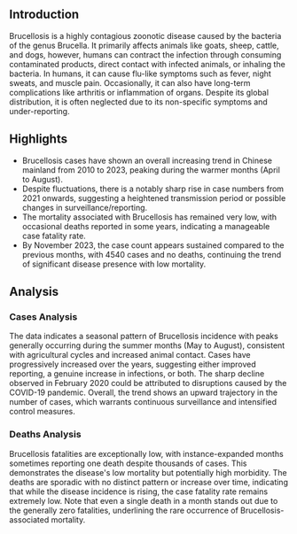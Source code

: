 ## Introduction

Brucellosis is a highly contagious zoonotic disease caused by the bacteria of the genus Brucella. It primarily affects animals like goats, sheep, cattle, and dogs, however, humans can contract the infection through consuming contaminated products, direct contact with infected animals, or inhaling the bacteria. In humans, it can cause flu-like symptoms such as fever, night sweats, and muscle pain. Occasionally, it can also have long-term complications like arthritis or inflammation of organs. Despite its global distribution, it is often neglected due to its non-specific symptoms and under-reporting.
## Highlights

- Brucellosis cases have shown an overall increasing trend in Chinese mainland from 2010 to 2023, peaking during the warmer months (April to August).<br/>
- Despite fluctuations, there is a notably sharp rise in case numbers from 2021 onwards, suggesting a heightened transmission period or possible changes in surveillance/reporting.<br/>
- The mortality associated with Brucellosis has remained very low, with occasional deaths reported in some years, indicating a manageable case fatality rate.<br/>
- By November 2023, the case count appears sustained compared to the previous months, with 4540 cases and no deaths, continuing the trend of significant disease presence with low mortality.<br/>
## Analysis

### Cases Analysis
The data indicates a seasonal pattern of Brucellosis incidence with peaks generally occurring during the summer months (May to August), consistent with agricultural cycles and increased animal contact. Cases have progressively increased over the years, suggesting either improved reporting, a genuine increase in infections, or both. The sharp decline observed in February 2020 could be attributed to disruptions caused by the COVID-19 pandemic. Overall, the trend shows an upward trajectory in the number of cases, which warrants continuous surveillance and intensified control measures.

### Deaths Analysis
Brucellosis fatalities are exceptionally low, with instance-expanded months sometimes reporting one death despite thousands of cases. This demonstrates the disease's low mortality but potentially high morbidity. The deaths are sporadic with no distinct pattern or increase over time, indicating that while the disease incidence is rising, the case fatality rate remains extremely low. Note that even a single death in a month stands out due to the generally zero fatalities, underlining the rare occurrence of Brucellosis-associated mortality.
